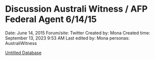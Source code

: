 # Discussion Australi Witness / AFP Federal Agent 6/14/15

Date: June 14, 2015
Forum/site: Twitter
Created by: Mona
Created time: September 13, 2023 9:53 AM
Last edited by: Mona
personas: AustraliWitness

[Untitled Database](Discussion%20Australi%20Witness%20AFP%20Federal%20Agent%206%2014%20a28e585f6b584459a307571207460c32/Untitled%20Database%20da8beee28f9949299bd489d2b06b7ff9.csv)